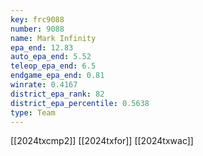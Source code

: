 ```yaml
---
key: frc9088
number: 9088
name: Mark Infinity
epa_end: 12.83
auto_epa_end: 5.52
teleop_epa_end: 6.5
endgame_epa_end: 0.81
winrate: 0.4167
district_epa_rank: 82
district_epa_percentile: 0.5638
type: Team
---
```

[[2024txcmp2]]
[[2024txfor]]
[[2024txwac]]
